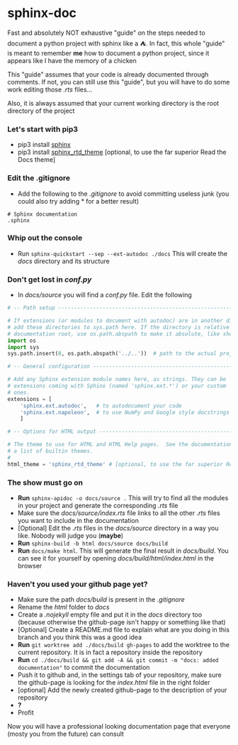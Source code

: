 
# sphinx-doc
Fast and absolutely NOT exhaustive "guide" on the steps needed to document a python project with sphinx like a :tent:. In fact, this whole "guide" is meant to remember **me** how to document a python project, since it appears like I have the memory of a chicken

This "guide" assumes that your code is already documented through comments. If not, you can still use this "guide", but you will have to do some work editing those _.rts_ files...

Also, it is always assumed that your current working directory is the root directory of the project

### Let's start with pip3
- pip3 install [sphinx](https://www.sphinx-doc.org/en/master/index.html)
- pip3 install [sphinx_rtd_theme](https://sphinx-rtd-theme.readthedocs.io/en/stable/) \[optional, to use the far superior Read the Docs theme\]

### Edit the .gitignore
- Add the following to the _.gitignore_ to avoid committing useless junk (you could also try adding * for a better result)
``` .gitignore
# Sphinx documentation
.sphinx
```

### Whip out the console
- Run `sphinx-quickstart --sep --ext-autodoc ./docs` This will create the _docs_ directory and its structure

### Don't get lost in _conf.py_
- In _docs/source_ you will find a _conf.py_ file. Edit the following
``` python
# -- Path setup --------------------------------------------------------------

# If extensions (or modules to document with autodoc) are in another directory,
# add these directories to sys.path here. If the directory is relative to the
# documentation root, use os.path.abspath to make it absolute, like shown here.
import os
import sys
sys.path.insert(0, os.path.abspath('../..'))  # path to the actual project root folder
```
``` python
# -- General configuration ---------------------------------------------------

# Add any Sphinx extension module names here, as strings. They can be
# extensions coming with Sphinx (named 'sphinx.ext.*') or your custom
# ones.
extensions = [
    'sphinx.ext.autodoc',   # to autodocument your code
    'sphinx.ext.napoleon',  # to use NumPy and Google style docstrings
    ]
```
``` python
# -- Options for HTML output -------------------------------------------------

# The theme to use for HTML and HTML Help pages.  See the documentation for
# a list of builtin themes.
#
html_theme = 'sphinx_rtd_theme' # [optional, to use the far superior Read the Docs theme]
```

### The show must go on
- **Run** `sphinx-apidoc -o docs/source .` This will try to find all the modules in your project and generate the corresponding _.rts_ file
- Make sure the _docs/source/index.rts_ file links to all the other _.rts_ files you want to include in the documentation
- \[Optional\] Edit the _.rts_ files in the _docs/source_ directory in a way you like. Nobody will judge you (**maybe**)
- **Run** `sphinx-build -b html docs/source docs/build`
- **Run** `docs/make html`. This will generate the final result in _docs/build_. You can see it for yourself by opening _docs/build/html/index.html_ in the browser


### Haven't you used your github page yet?
- Make sure the path _docs/build_ is present in the _.gitignore_
- Rename the _html_ folder to _docs_
- Create a _.nojekyll_ empty file and put it in the _docs_ directory too (because otherwise the github-page isn't happy or something like that)
- \[Optional\] Create a README.md file to explain what are you doing in this branch and you think this was a good idea
- **Run** `git worktree add ./docs/build gh-pages` to add the worktree to the current repository. It is in fact a repository inside the repository
- **Run** `cd ./docs/build && git add -A && git commit -m "docs: added documentation"` to commit the documentation
- Push it to github and, in the settings tab of your repository, make sure the github-page is looking for the _index.html_ file in the right folder
- \[optional\] Add the newly created github-page to the description of your repository
- **?**
- Profit

Now you will have a professional looking documentation page that everyone (mosty you from the future) can consult
